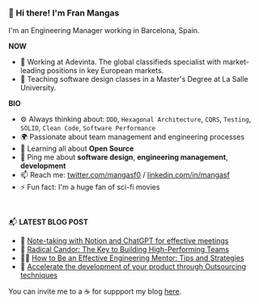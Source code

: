 ### 👋 Hi there! I'm Fran Mangas

I'm an Engineering Manager working in Barcelona, Spain.

**NOW**

- 👑 Working at Adevinta. The global classifieds specialist with market-leading positions in key European markets.
- 👯 Teaching software design classes in a Master's Degree at La Salle University.

**BIO**

- ⚙️ Always thinking about: `DDD`, `Hexagonal Architecture`, `CQRS`, `Testing`, `SOLID`, `Clean Code`, `Software Performance`
- 🌍 Passionate about team management and engineering processes
- 🌱 Learning all about **Open Source**
- 💬 Ping me about **software design**, **engineering management**, **development**
- 📫 Reach me: [twitter.com/mangasf0](https://twitter.com/mangasf0) / [linkedin.com/in/mangasf](https://www.linkedin.com/in/mangasf)
- ⚡️ Fun fact: I'm a huge fan of sci-fi movies

<br>

📬 **LATEST BLOG POST**

- 🤖 [ Note-taking with Notion and ChatGPT for effective meetings ](https://www.mangasf-project.com/en/posts/note-taking-with-notion-and-chatgpt-for-effective-meetings/)
- 📣 [Radical Candor: The Key to Building High-Performing Teams](https://www.mangasf-project.com/en/posts/radical-candor-the-key-to-building-high-performing-teams/)
- 👩‍🏫 [How to Be an Effective Engineering Mentor: Tips and Strategies](https://www.mangasf-project.com/en/posts/how-to-be-an-effective-engineering-mentor/)
- 🚄 [Accelerate the development of your product through Outsourcing techniques](https://www.mangasf-project.com/en/posts/outsourcing-to-accelerate-product-development/)

You can invite me to a ☕ for suppport my blog [here](https://ko-fi.com/mangasfproject).



